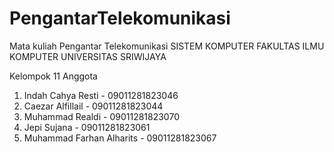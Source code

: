# PengantarTelekomunikasi
Mata kuliah Pengantar Telekomunikasi
SISTEM KOMPUTER
FAKULTAS ILMU KOMPUTER
UNIVERSITAS SRIWIJAYA

Kelompok 11
Anggota
1. Indah Cahya Resti - 09011281823046
2. Caezar Alfillail - 09011281823044
3. Muhammad Realdi - 09011281823070
4. Jepi Sujana - 09011281823061
5. Muhammad Farhan Alharits - 09011281823067
